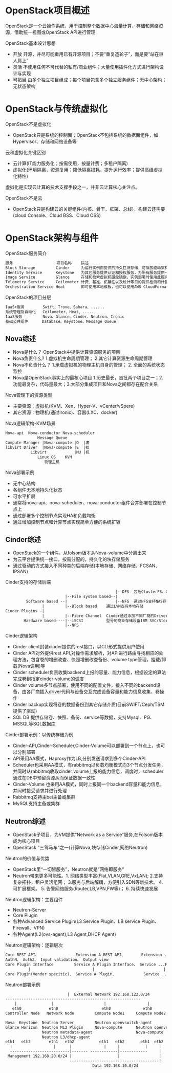 OpenStack项目概述
===

OpenStack是一个云操作系统，用于控制整个数据中心海量计算、存储和网络资源，借助统一视图或OpenStack API进行管理

OpenStack基本设计思想
- 开放 开源，并尽可能重用已有开源项目；不要“重复造轮子”，而是要“站在巨人肩上”
- 灵活 不使用任何不可代替的私有/商业组件；大量使用插件化方式进行架构设计与实现
- 可拓展 由多个独立项目组成；每个项目包含多个独立服务组件；无中心架构；无状态架构

OpenStack与传统虚拟化
===

OpenStack不是虚拟化
- OpenStack只是系统的控制面；OpenStack不包括系统的数据面组件，如Hypervisor、存储和网络设备等

云和虚拟化关键区别
- 云计算(IT能力服务化；按需使用，按量计费；多租户隔离)
- 虚拟化(环境隔离，资源复用；降低隔离损耗，提升运行效率；提供高级虚拟化特性)

虚拟化是实现云计算的技术支撑手段之一，并非云计算核心关注点。

OpenStack不是云
- OpenStack只是构建云的关键组件(内核、骨干、框架、总线)，构建云还需要(cloud Console、Cloud BSS、Cloud OSS)

OpenStack架构与组件
===

OpenStack服务简介
```txt
服务                   项目名称    描述
Block Storage         Cinder     为运行实例而提供的持久性块存储，可插拔驱动架构有助于创建和管理块存储设备
Identity Service      Keystone   为其它服务提供认证和授权服务，为所有服务提供一个端点目录
Image Service         Glance     存储和检索虚拟机磁盘镜像，实例部署时使用此服务
Telemetry Service     Ceilometer 计费、基准、拓展性以及统计等目的提供检测和计量
Orchestration Service Heat       即可使用本地模板，也可以使用AWS CloudFormation模板格式编排多个综合的云应用
```
OpenStack的项目分层
```txt
IaaS+服务        Swift、Trove、Sahara、...... 
系统管理及自动化   Ceilometer、Heat、...... 
IaaS服务         Nova、Glance、Cinder、Neutron、Ironic 
基础公共组件      Database、Keystone、Message Queue
```

Nova综述
---

- Nova是什么？  OpenStack中提供计算资源服务的项目
- Nova负责什么? 1.虚拟机生命周期管理； 2.其它计算资源生命周期管理
- Nova不负责什么？ 1.承载虚拟机的物理主机自身的管理； 2. 全面的系统状态监控
- Nova是OpenStack事实上的最核心项目 1.历史最长，首批两个项目之一；2.功能最复杂，代码量最大；3.大部分集成项目和Nova之间都存在配合关系

Nova管理下的资源类型
- 主要资源：虚拟机(KVM、Xen、Hyper-V、vCenter/vSpere)
- 其它资源：物理机(通过Ironic)、容器(LXC、docker)

Nova逻辑架构-KVM场景
```txt
Nova-api  Nova-conductor Nova-scheduler
              Message Queue
Compute Manager |Nova-compute |Q  |虚
libvirt Driver  |Nova-compute |E  |拟
           Libvirt            |MU |机
              Linux OS    KVM
                 物理主机
```
Nova部署示例
- 无中心结构
- 各组件无本地持久化状态
- 可水平扩展
- 通常将nova-api、nova-scheduler、nova-conductor组件合并部署在控制节点上
- 通过部署多个控制节点实现HA和负载均衡
- 通过增加控制节点和计算节点实现简单方便的系统扩容

Cinder综述
---

- OpenStack的一个组件，从folsom版本从Nova-volume中分离出来
- 为云平台提供统一接口，按需分配的，持久化的块存储服务
- 通过驱动的方式接入不同种类的后端存储(本地存储、网络存储、FCSAN、IPSAN)

Cinder支持的存储后端
```txt
                                                |--DFS  包括ClusterFS、GPFS、PBD(ceph)
                          |--File system based--|
         Software based --|                     |--NFS  通过NFS支持NAS存储
                |         |--Block based    通过LVM支持本地存储
Cinder Plugins -|         
                |         |--Fibre Channel  Cinder通过添加不同厂商的Drivers来支持不同类型和
        Hardware based----|--iSCSI          型号的商业存储设备IBM SVC/Storwize，EMC...
                          |--NFS
```
Cinder逻辑架构
- Cinder client封装cinder提供的rest接口，以CLI形式提供用户使用
- Cinder API对外提供rest API,对操作需求解析，对API进行路由寻找相应的处理方法，包含卷的增删改查、快照增删改查备份、volume type管理，挂载/卸载(Nova调用)等
- Cinder scheduler负责收集backend上报的容量、能力信息，根据设定的算法完成卷到指定cinder-volume的调度
- Cinder volume多节点部署，使用不同的配置文件，接入不同的backend设备，由各厂商插入driver代码与设备交互完成设备容量和能力信息收集、卷操作
- Cinder backup实现将卷的数据备份到其它存储介质(目前SWIFT/Ceph/TSM提供了驱动)
- SQL DB 提供存储卷、快照、备份、service等数据，支持Mysql、PG、MSSQL等SQL数据库

Cinder部署示例：以传统存储为例
- Cinder-API,Cinder-Scheduler,Cinder-Volume可以部署到一个节点上，也可以分别部署
- API采用AA模式，Haproxy作为LB,分别发送请求到多个Cinder-API
- Scheduler也采用AA模式，有rabbitmq以负载均衡模式向3个节点分发任务，并同时从rabbitmq收取cinder volume上报的能力信息，调度时，scheduler通过在DB中预留资源从而保证数据一致性
- Cinder-Volume 也采用AA模式，同时上报同一个backend容量和能力信息，并同时接受请求并进行处理
- Rabbitmq支持主bei主备或集群
- MySQL支持主备或集群

Neutron综述
---

- OpenStack子项目，为VM提供“Network as a Service”服务,在Folsom版本成为核心项目
- OpenStack "三驾马车"之一(计算Nova,块存储Cinder,网络Neutron)

Neutron的价值与优势
- OpenStack里“一切皆服务”，Neutron就是“网络即服务”
- Neutron带来更多可能性。1. 网络类型丰富(Flat,VLAN,GRE,VxLAN); 2.支持复杂拓扑，租户灵活组网； 3.服务与后端解耦，方便引入SDN等新技术。 4. 可扩展框架。 5. 告警网络服务(Router,LB,VPN,FW等)； 6. 持续快速发展

Neutron逻辑架构：主要组件
- Neutron-Server
- Core Plugin
- 各种Advanced Service Plugin(L3 Service Plugin、LB service Plugin、Firewall、VPN)
- 各种Agent(L2(ovs-agent),L3 Agent,DHCP Agent)

Neutron逻辑架构：逻辑层次
```txt
Core REST API、                Extension A REST API、       Extension ... REST API
AuthN、 AuthZ、 Input validation、 Output view
Core Plugin Interface         Service A Plugin Interface、 Service ...Plugin Interface
          |                           |                              |
Core Plugin(Vendor specitic)、 Service A Plugin、            Service ... Plugin
```

Neutron部署示例
```txt
                           |  External Network 192.168.122.0/24
-----------------------------------------------------------
    |               |                      |                  |
   eth0            eth0                   eth0              eth0
Controller Node   Network Node         Compute Node1     Compute Node2

Nova  Keystone  Neutron Server         Neutron openvswitch-agent
Glance Horizon  Neutron ML2 Plugin     Nova-compute      Neutron openvswitch-agent
                Neutron metadata-agent                   Nova-compute 
                Neutron L3/dhcp-agent
eth1   eth2        eth1   eth2           eth1   eth2       eth1  eth2
  |                  |      |              |     |           |     |
  --------------------------|------- ------------|------------     |
 Management 192.168.20.0/24 |                    |                 |
                            ---------------------------------------|
                                      Data 192.168.10.0/24
```
